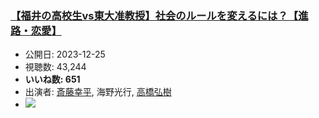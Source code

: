 ### [【福井の高校生vs東大准教授】社会のルールを変えるには？【進路・恋愛】](https://www.youtube.com/watch?v=zqTiv9LqzsM)
-   公開日: 2023-12-25
-   視聴数: 43,244
-   **いいね数: 651**
-   出演者: [斎藤幸平](/rehacq_fan/people/斎藤幸平 "wikilink"), 海野光行, [高橋弘樹](/rehacq_fan/people/高橋弘樹 "wikilink")
- [![](https://img.youtube.com/vi/zqTiv9LqzsM/hqdefault.jpg)](https://www.youtube.com/watch?v=zqTiv9LqzsM)
